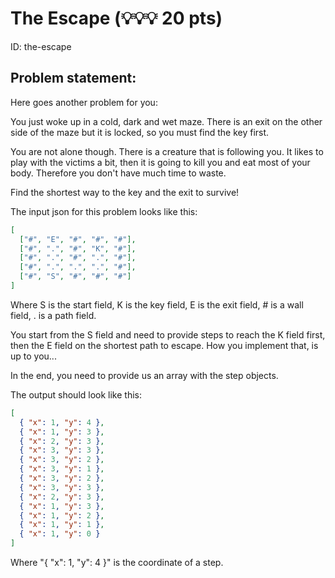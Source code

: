 # The Escape (💡💡💡 20 pts)
ID: the-escape

## Problem statement:
Here goes another problem for you:

You just woke up in a cold, dark and wet maze. There is an exit on the other side of the maze but it is locked, so you must find the key first.

You are not alone though. There is a creature that is following you. It likes to play with the victims a bit, then it is going to kill you and eat most of your body. Therefore you don't have much time to waste.

Find the shortest way to the key and the exit to survive!

The input json for this problem looks like this:
```json
[
  ["#", "E", "#", "#", "#"],
  ["#", ".", "#", "K", "#"],
  ["#", ".", "#", ".", "#"],
  ["#", ".", ".", ".", "#"],
  ["#", "S", "#", "#", "#"]
]
```
Where S is the start field, K is the key field, E is the exit field, # is a wall field, . is a path field.

You start from the S field and need to provide steps to reach the K field first, then the E field on the shortest path to escape. How you implement that, is up to you...

In the end, you need to provide us an array with the step objects.

The output should look like this:
```json
[
  { "x": 1, "y": 4 },
  { "x": 1, "y": 3 },
  { "x": 2, "y": 3 },
  { "x": 3, "y": 3 },
  { "x": 3, "y": 2 },
  { "x": 3, "y": 1 },
  { "x": 3, "y": 2 },
  { "x": 3, "y": 3 },
  { "x": 2, "y": 3 },
  { "x": 1, "y": 3 },
  { "x": 1, "y": 2 },
  { "x": 1, "y": 1 },
  { "x": 1, "y": 0 }
]
```
Where "{ "x": 1, "y": 4 }" is the coordinate of a step.